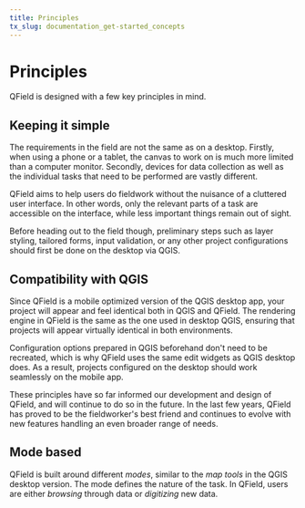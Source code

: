 ```yaml
---
title: Principles
tx_slug: documentation_get-started_concepts
---
```


# Principles

QField is designed with a few key principles in mind.


## Keeping it simple

The requirements in the field are not the same as on a desktop.
Firstly, when using a phone or a tablet, the canvas to work on is much more limited than a computer monitor.
Secondly, devices for data collection as well as the individual tasks that need to be performed are vastly different.

QField aims to help users do fieldwork without the nuisance of a cluttered user interface.
In other words, only the relevant parts of a task are accessible on the interface, while less important things remain out of sight.

Before heading out to the field though, preliminary steps such as layer styling, tailored forms, input validation, or any other project configurations should first be done on the desktop via QGIS.

## Compatibility with QGIS


Since QField is a mobile optimized version of the QGIS desktop app, your project will appear and feel identical both in QGIS and QField.
The rendering engine in QField is the same as the one used in desktop QGIS, ensuring that projects will appear virtually identical in both environments.

Configuration options prepared in QGIS beforehand don't need to be recreated, which is why QField uses the same edit widgets as QGIS desktop does.
As a result, projects configured on the desktop should work seamlessly on the mobile app.

These principles have so far informed our development and design of QField, and will continue to do so in the future.
In the last few years, QField has proved to be the fieldworker's best friend and continues to evolve with new features handling an even broader range of needs.

## Mode based

QField is built around different *modes*, similar to the *map tools* in the QGIS desktop version.
The mode defines the nature of the task.
In QField, users are either *browsing* through data or *digitizing* new data.
